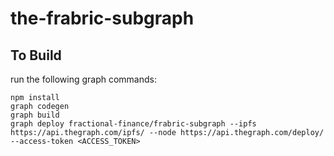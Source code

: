 # the-frabric-subgraph

## To Build
run the following graph commands:
```
npm install
graph codegen
graph build
graph deploy fractional-finance/frabric-subgraph --ipfs https://api.thegraph.com/ipfs/ --node https://api.thegraph.com/deploy/ --access-token <ACCESS_TOKEN>
```

